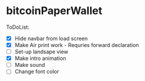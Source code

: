 # bitcoinPaperWallet

ToDoList:
- [x] Hide navbar from load screen
- [X] Make Air print work
      - Requries forward declaration
- [ ] Set-up landsape view
- [X] Make intro animation 
- [ ] Make sound
- [ ] Change font color
